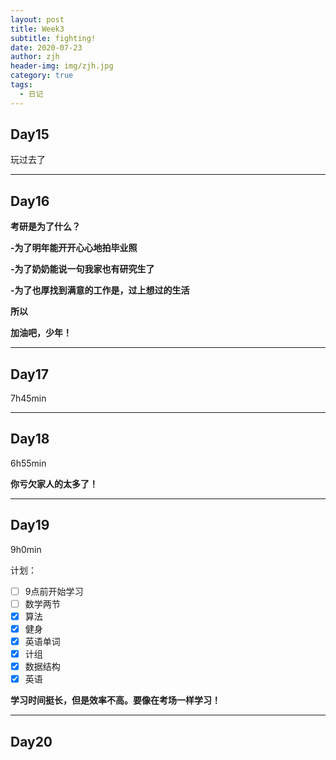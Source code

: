 ```yaml
---
layout: post
title: Week3
subtitle: fighting!
date: 2020-07-23
author: zjh
header-img: img/zjh.jpg
category: true
tags:
  - 日记
---
```


## Day15
玩过去了
***

## Day16
**考研是为了什么？**

**-为了明年能开开心心地拍毕业照**

**-为了奶奶能说一句我家也有研究生了**

**-为了也厚找到满意的工作是，过上想过的生活**

**所以**

**加油吧，少年！**

***

## Day17
7h45min
***
## Day18
6h55min

**你亏欠家人的太多了！**
***
## Day19
9h0min

计划：
* [ ] 9点前开始学习
* [ ] 数学两节
* [X] 算法
* [X] 健身
* [X] 英语单词
* [X] 计组
* [X] 数据结构
* [X] 英语

**学习时间挺长，但是效率不高。要像在考场一样学习！** 

***
## Day20


